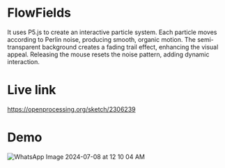 # FlowFields
It uses P5.js to create an interactive particle system. Each particle moves according to Perlin noise, producing smooth, organic motion. The semi-transparent background creates a fading trail effect, enhancing the visual appeal. Releasing the mouse resets the noise pattern, adding dynamic interaction.



# Live link

https://openprocessing.org/sketch/2306239


# Demo 

![WhatsApp Image 2024-07-08 at 12 10 04 AM](https://github.com/Aditys018/FlowFields/assets/100122761/062fe80d-9da4-4a69-a527-78cf33258533)
